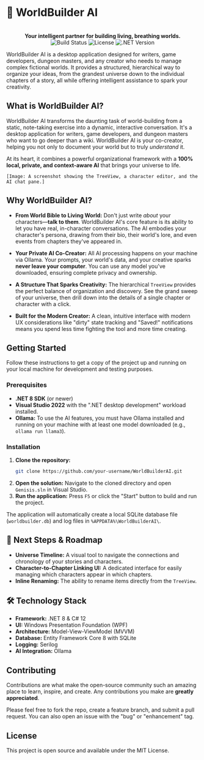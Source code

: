 # 🌌 WorldBuilder AI

<div align="center">
  <br/>
  <strong>Your intelligent partner for building living, breathing worlds.</strong>
  <br/>
</div>

<div align="center">
  <!-- Placeholder for badges -->
  <img src="https://img.shields.io/badge/build-passing-green" alt="Build Status">
  <img src="https://img.shields.io/badge/license-MIT-blue" alt="License">
  <img src="https://img.shields.io/badge/.NET-8.0-purple" alt=".NET Version">
</div>

WorldBuilder AI is a desktop application designed for writers, game developers, dungeon masters, and any creator who needs to manage complex fictional worlds. It provides a structured, hierarchical way to organize your ideas, from the grandest universe down to the individual chapters of a story, all while offering intelligent assistance to spark your creativity.

## What is WorldBuilder AI?

WorldBuilder AI transforms the daunting task of world-building from a static, note-taking exercise into a dynamic, interactive conversation. It's a desktop application for writers, game developers, and dungeon masters who want to go deeper than a wiki. WorldBuilder AI is your co-creator, helping you not only to document your world but to truly *understand* it.

At its heart, it combines a powerful organizational framework with a **100% local, private, and context-aware AI** that brings your universe to life.

<!-- Placeholder for a screenshot or GIF of the app in action -->
`[Image: A screenshot showing the TreeView, a character editor, and the AI chat pane.]`

## Why WorldBuilder AI?

*   **From World Bible to Living World:** Don't just write *about* your characters—**talk to them**. WorldBuilder AI's core feature is its ability to let you have real, in-character conversations. The AI embodies your character's persona, drawing from their bio, their world's lore, and even events from chapters they've appeared in.

*   **Your Private AI Co-Creator:** All AI processing happens on your machine via Ollama. Your prompts, your world's data, and your creative sparks **never leave your computer**. You can use any model you've downloaded, ensuring complete privacy and ownership.

*   **A Structure That Sparks Creativity:** The hierarchical `TreeView` provides the perfect balance of organization and discovery. See the grand sweep of your universe, then drill down into the details of a single chapter or character with a click.

*   **Built for the Modern Creator:** A clean, intuitive interface with modern UX considerations like "dirty" state tracking and "Saved!" notifications means you spend less time fighting the tool and more time creating.

## Getting Started

Follow these instructions to get a copy of the project up and running on your local machine for development and testing purposes.

### Prerequisites

*   **.NET 8 SDK** (or newer)
*   **Visual Studio 2022** with the ".NET desktop development" workload installed.
*   **Ollama:** To use the AI features, you must have Ollama installed and running on your machine with at least one model downloaded (e.g., `ollama run llama3`).

### Installation

1.  **Clone the repository:**
    ```sh
    git clone https://github.com/your-username/WorldBuilderAI.git
    ```
2.  **Open the solution:** Navigate to the cloned directory and open `Genisis.sln` in Visual Studio.
3.  **Run the application:** Press `F5` or click the "Start" button to build and run the project.

The application will automatically create a local SQLite database file (`worldbuilder.db`) and log files in `%APPDATA%\WorldBuilderAI\`.

## 🚀 Next Steps & Roadmap

*   **Universe Timeline:** A visual tool to navigate the connections and chronology of your stories and characters.
*   **Character-to-Chapter Linking UI:** A dedicated interface for easily managing which characters appear in which chapters.
*   **Inline Renaming:** The ability to rename items directly from the `TreeView`.

## 🛠️ Technology Stack

*   **Framework:** .NET 8 & C# 12
*   **UI:** Windows Presentation Foundation (WPF)
*   **Architecture:** Model-View-ViewModel (MVVM)
*   **Database:** Entity Framework Core 8 with SQLite
*   **Logging:** Serilog
*   **AI Integration:** Ollama

## Contributing

Contributions are what make the open-source community such an amazing place to learn, inspire, and create. Any contributions you make are **greatly appreciated**.

Please feel free to fork the repo, create a feature branch, and submit a pull request. You can also open an issue with the "bug" or "enhancement" tag.

## License

This project is open source and available under the MIT License.


